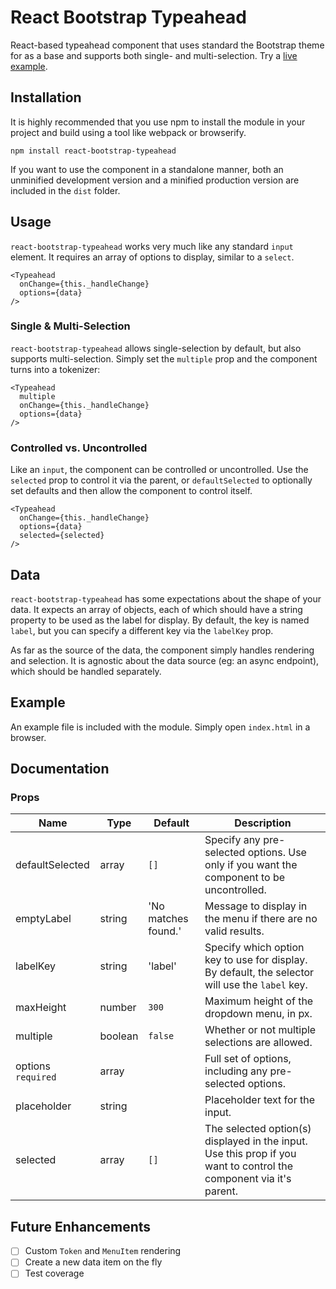 # React Bootstrap Typeahead
React-based typeahead component that uses standard the Bootstrap theme for as a base and supports both single- and multi-selection. Try a [live example](http://ericgio.github.io/react-bootstrap-typeahead/).

## Installation
It is highly recommended that you use npm to install the module in your project and build using a tool like webpack or browserify.

```
npm install react-bootstrap-typeahead
```

If you want to use the component in a standalone manner, both an unminified development version and a minified production version are included in the `dist` folder.

## Usage
`react-bootstrap-typeahead` works very much like any standard `input` element. It requires an array of options to display, similar to a `select`. 

```
<Typeahead
  onChange={this._handleChange}
  options={data}
/>
```

### Single & Multi-Selection
`react-bootstrap-typeahead` allows single-selection by default, but also supports multi-selection. Simply set the `multiple` prop and the component turns into a tokenizer:

```
<Typeahead
  multiple
  onChange={this._handleChange}
  options={data}
/>
```

### Controlled vs. Uncontrolled
Like an `input`, the component can be controlled or uncontrolled. Use the `selected` prop to control it via the parent, or `defaultSelected` to optionally set defaults and then allow the component to control itself.

```
<Typeahead
  onChange={this._handleChange}
  options={data}
  selected={selected}
/>
```

## Data
`react-bootstrap-typeahead` has some expectations about the shape of your data. It expects an array of objects, each of which should have a string property to be used as the label for display. By default, the key is named `label`, but you can specify a different key via the `labelKey` prop.

As far as the source of the data, the component simply handles rendering and selection. It is agnostic about the data source (eg: an async endpoint), which should be handled separately.

## Example
An example file is included with the module. Simply open `index.html` in a browser.

## Documentation

### Props
Name | Type | Default | Description
-----|------|---------|------------
defaultSelected | array | `[]` | Specify any pre-selected options. Use only if you want the component to be uncontrolled.
emptyLabel | string | 'No matches found.' | Message to display in the menu if there are no valid results.
labelKey | string | 'label' | Specify which option key to use for display. By default, the selector will use the `label` key.
maxHeight | number | `300` | Maximum height of the dropdown menu, in px.
multiple | boolean | `false` | Whether or not multiple selections are allowed.
options `required` | array | | Full set of options, including any pre-selected options.
placeholder | string | | Placeholder text for the input.
selected | array | `[]` | The selected option(s) displayed in the input. Use this prop if you want to control the component via it's parent.

## Future Enhancements
- [ ] Custom `Token` and `MenuItem` rendering
- [ ] Create a new data item on the fly
- [ ] Test coverage
